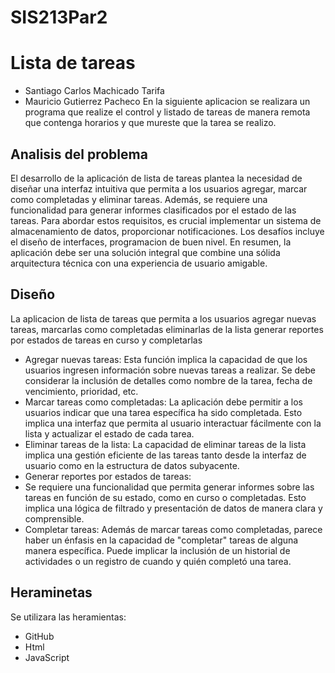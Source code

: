 # SIS213Par2
# Lista de tareas
* Santiago Carlos Machicado Tarifa
* Mauricio Gutierrez Pacheco
En la siguiente aplicacion se realizara un programa que realize el control y listado de tareas de manera remota que contenga horarios y que mureste que la tarea se realizo.

## Analisis del problema
El desarrollo de la aplicación de lista de tareas plantea la necesidad de diseñar una interfaz intuitiva que permita a los usuarios agregar, marcar como completadas y eliminar tareas. Además, se requiere una funcionalidad para generar informes clasificados por el estado de las tareas. Para abordar estos requisitos, es crucial implementar un sistema de almacenamiento de datos, proporcionar notificaciones. Los desafíos incluye el diseño de interfaces, programacion de buen nivel. En resumen, la aplicación debe ser una solución integral que combine una sólida arquitectura técnica con una experiencia de usuario amigable.
## Diseño
La aplicacion de lista de tareas que permita a los usuarios agregar nuevas tareas, marcarlas como completadas eliminarlas de la lista generar reportes por estados de tareas en curso y completarlas
* Agregar nuevas tareas:
Esta función implica la capacidad de que los usuarios ingresen información sobre nuevas tareas a realizar.
Se debe considerar la inclusión de detalles como nombre de la tarea, fecha de vencimiento, prioridad, etc.
* Marcar tareas como completadas:
La aplicación debe permitir a los usuarios indicar que una tarea específica ha sido completada.
Esto implica una interfaz que permita al usuario interactuar fácilmente con la lista y actualizar el estado de cada tarea.
* Eliminar tareas de la lista:
La capacidad de eliminar tareas de la lista implica una gestión eficiente de las tareas tanto desde la interfaz de usuario como en la estructura de datos subyacente.
* Generar reportes por estados de tareas:
* Se requiere una funcionalidad que permita generar informes sobre las tareas en función de su estado, como en curso o completadas.
Esto implica una lógica de filtrado y presentación de datos de manera clara y comprensible.
* Completar tareas:
Además de marcar tareas como completadas, parece haber un énfasis en la capacidad de "completar" tareas de alguna manera específica.
Puede implicar la inclusión de un historial de actividades o un registro de cuando y quién completó una tarea.

## Heraminetas

Se utilizara las heramientas:
* GitHub
* Html
* JavaScript